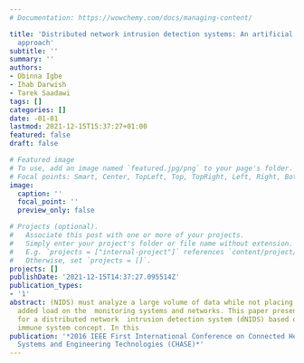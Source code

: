 ```yaml
---
# Documentation: https://wowchemy.com/docs/managing-content/

title: 'Distributed network intrusion detection systems: An artificial immune system
  approach'
subtitle: ''
summary: ''
authors:
- Obinna Igbe
- Ihab Darwish
- Tarek Saadawi
tags: []
categories: []
date: -01-01
lastmod: 2021-12-15T15:37:27+01:00
featured: false
draft: false

# Featured image
# To use, add an image named `featured.jpg/png` to your page's folder.
# Focal points: Smart, Center, TopLeft, Top, TopRight, Left, Right, BottomLeft, Bottom, BottomRight.
image:
  caption: ''
  focal_point: ''
  preview_only: false

# Projects (optional).
#   Associate this post with one or more of your projects.
#   Simply enter your project's folder or file name without extension.
#   E.g. `projects = ["internal-project"]` references `content/project/deep-learning/index.md`.
#   Otherwise, set `projects = []`.
projects: []
publishDate: '2021-12-15T14:37:27.095514Z'
publication_types:
- '1'
abstract: (NIDS) must analyze a large volume of data while not placing a significant
  added load on the  monitoring systems and networks. This paper presents a framework
  for a distributed network  intrusion detection system (dNIDS) based on the artificial
  immune system concept. In this
publication: '*2016 IEEE First International Conference on Connected Health: Applications,
  Systems and Engineering Technologies (CHASE)*'
---
```


